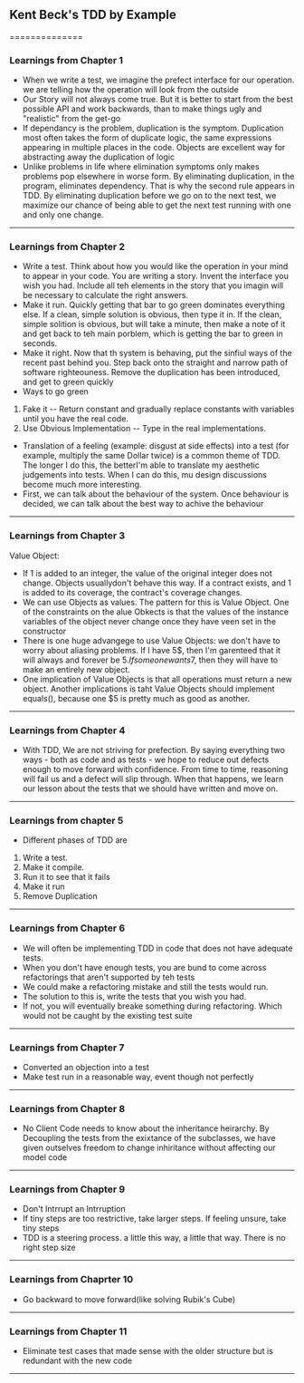 ## Kent Beck's TDD by Example
==============

### Learnings from Chapter 1

* When we write a test, we imagine the prefect interface for our operation. we are telling how the operation will look from the outside
* Our Story will not always come true. But it is better to start from the best possible API and work backwards, than to make things ugly and "realistic" from the get-go
* If dependancy is the problem, duplication is the symptom. Duplication most often takes the form of duplicate logic, the same expressions appearing in multiple places in the code. Objects are excellent way for abstracting away the duplication of logic
* Unlike problems in life where elimination symptoms only makes problems pop elsewhere in worse form. By eliminating duplication, in the program, eliminates dependency. That is why the second rule appears in TDD. By eliminating duplication before we go on to the next test, we maximize our chance of being able to get the next test running with one and only one change.

------------------------------------------------------------------------------------------------------------

### Learnings from Chapter 2

* Write a test. Think about how you would like the operation in your mind to appear in your code. You are writing a story. Invent the interface you wish you had. Include all teh elements in the story that you imagin will be necessary to calculate the right answers.
* Make it run. Quickly getting that bar to go green dominates everything else. If a clean, simple solution is obvious, then type it in. If the clean, simple solition is obvious, but will take a minute, then make a note of it and get back to teh main porblem, which is getting the bar to green in seconds.
* Make it right. Now that th system is behaving, put the sinfiul ways of the recent past behind you. Step back onto the straight and narrow path of software righteouness. Remove the duplication has been introduced, and get to green quickly
* Ways to go green
 1. Fake it -- Return  constant and gradually replace constants with variables until you have the real code.
 2. Use Obvious Implementation -- Type in the real implementations.
* Translation of a feeling (example: disgust at side effects) into a test (for example, multiply the same Dollar twice) is a common theme of TDD. The longer I do this, the betterI'm able to translate my aesthetic judgements into tests. When I can do this, mu design discussions become much more interesting.
* First, we can talk about the behaviour of the system. Once behaviour is decided, we can talk about the best way to achive the behaviour

--------------------------------------------------------------------------------------------------------------

### Learnings from Chapter 3

Value Object:

* If 1 is added to an integer, the value of the original integer does not change. Objects usuallydon't behave this way. If a contract exists, and 1 is added to its coverage, the contract's coverage changes.
* We can use Objects as values. The pattern for this is Value Object. One of the constraints on the alue Obkects is that the values of the instance variables of the object never change once they have veen set in the constructor
* There is one huge advangege to use Value Objects: we don't have to worry about aliasing problems. If I have 5$, then I'm garenteed that it will always and forever be $5. If someone wants 7$, then they will have to make an entirely new object.
* One implication of Value Objects is that all operations must return a new object. Another implications is taht Value Objects should implement equals(), because one $5 is pretty much as good as another.

--------------------------------------------------------------------------------------------------------------

### Learnings from Chapter 4

* With TDD, We are not striving for prefection. By saying everything two ways - both as code and as tests - we hope to reduce out defects enough to move forward with confidence. From time to time, reasoning will fail us and a defect will slip through. When that happens, we learn our lesson about the tests that we should have written and move on.

-------------------------------------------------------------------------------------------------------------

### Learnings from chapter 5

* Different phases of TDD are
 1. Write a test.
 2. Make it compile.
 3. Run it to see that it fails
 4. Make it run
 5. Remove Duplication

-------------------------------------------------------------------------------------------------------------

### Learnings from Chapter 6

* We will often be implementing TDD in code that does not have adequate tests.
* When you don't have enough tests, you are bund to come across refactorings that aren't supported by teh tests
* We could make a refactoring mistake and still the tests would run.
* The solution to this is, write the tests that you wish you had.
* If not, you will eventually breake something during refactoring. Which would not be caught by the existing test suite

-------------------------------------------------------------------------------------------------------------

### Learnings from Chapter 7

* Converted an objection into a test
* Make test run in a reasonable way, event though not perfectly

-------------------------------------------------------------------------------------------------------------

### Learnings from Chapter 8

* No Client Code needs to know about the inheritance heirarchy. By Decoupling the tests from the exixtance of the subclasses, we have given outselves freedom to change inhiritance without affecting our model code

--------------------------------------------------------------------------------------------------------------

### Learnings from Chapter 9

* Don't Intrrupt an Intrruption
* If tiny steps are too restrictive, take larger steps. If feeling unsure, take tiny steps
* TDD is a steering process. a little this way, a little that way. There is no right step size

--------------------------------------------------------------------------------------------------------------

### Learnings from Chaprter 10

* Go backward to move forward(like solving Rubik's Cube)

--------------------------------------------------------------------------------------------------------------

### Learnings from Chapter 11

* Eliminate test cases that made sense with the older structure but is redundant with the new code

--------------------------------------------------------------------------------------------------------------
